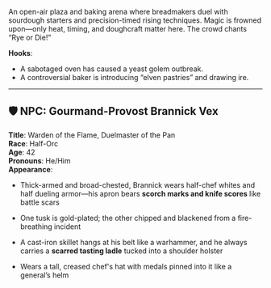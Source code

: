 An open-air plaza and baking arena where breadmakers duel with sourdough starters and precision-timed rising techniques. Magic is frowned upon—only heat, timing, and doughcraft matter here. The crowd chants “Rye or Die!”

**Hooks**:
- A sabotaged oven has caused a yeast golem outbreak.
- A controversial baker is introducing “elven pastries” and drawing ire.

---

## 🛡️ NPC: Gourmand-Provost Brannick Vex

**Title**: Warden of the Flame, Duelmaster of the Pan  
**Race**: Half-Orc  
**Age**: 42  
**Pronouns**: He/Him  
**Appearance**:

- Thick-armed and broad-chested, Brannick wears half-chef whites and half dueling armor—his apron bears **scorch marks and knife scores** like battle scars
    
- One tusk is gold-plated; the other chipped and blackened from a fire-breathing incident
    
- A cast-iron skillet hangs at his belt like a warhammer, and he always carries a **scarred tasting ladle** tucked into a shoulder holster
    
- Wears a tall, creased chef's hat with medals pinned into it like a general’s helm
